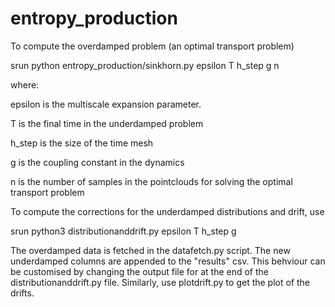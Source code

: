 # entropy_production

To compute the overdamped problem (an optimal transport problem)

srun python entropy_production/sinkhorn.py epsilon T h_step g n

where:

epsilon is the multiscale expansion parameter. 

T is the final time in the underdamped problem

h_step is the size of the time mesh

g is the coupling constant in the dynamics 

n is the number of samples in the pointclouds for solving the optimal transport problem

To compute the corrections for the underdamped distributions and drift, use

srun python3 distributionanddrift.py epsilon T h_step g

The overdamped data is fetched in the datafetch.py script. The new underdamped columns are appended to the "results" csv. This behviour can be customised by changing the output file for at the end of the distributionanddrift.py file. Similarly, use plotdrift.py to get the plot of the drifts.



